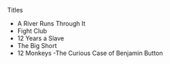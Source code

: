  Titles

- A River Runs Through It
- Fight Club
- 12 Years a Slave
- The Big Short
- 12 Monkeys
-The Curious Case of Benjamin Button

